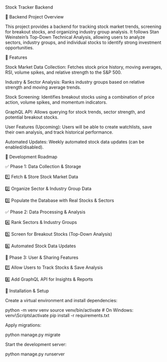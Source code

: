 Stock Tracker Backend

📌 Backend Project Overview

This project provides a backend for tracking stock market trends, screening for breakout stocks, and organizing industry group analysis. It follows Stan Weinstein’s Top-Down Technical Analysis, allowing users to analyze sectors, industry groups, and individual stocks to identify strong investment opportunities.

🚀 Features

Stock Market Data Collection: Fetches stock price history, moving averages, RSI, volume spikes, and relative strength to the S&P 500.

Industry & Sector Analysis: Ranks industry groups based on relative strength and moving average trends.

Stock Screening: Identifies breakout stocks using a combination of price action, volume spikes, and momentum indicators.

GraphQL API: Allows querying for stock trends, sector strength, and potential breakout stocks.

User Features (Upcoming): Users will be able to create watchlists, save their own analysis, and track historical performance.

Automated Updates: Weekly automated stock data updates (can be enabled/disabled).

📍 Development Roadmap

✅ Phase 1: Data Collection & Storage

1️⃣ Fetch & Store Stock Market Data



2️⃣ Organize Sector & Industry Group Data

3️⃣ Populate the Database with Real Stocks & Sectors


✅ Phase 2: Data Processing & Analysis



4️⃣ Rank Sectors & Industry Groups



5️⃣ Screen for Breakout Stocks (Top-Down Analysis)



6️⃣ Automated Stock Data Updates





🔄 Phase 3: User & Sharing Features


7️⃣ Allow Users to Track Stocks & Save Analysis



8️⃣ Add GraphQL API for Insights & Reports



📖 Installation & Setup


Create a virtual environment and install dependencies:

python -m venv venv
source venv/bin/activate  # On Windows: venv\Scripts\activate
pip install -r requirements.txt

Apply migrations:

python manage.py migrate

Start the development server:

python manage.py runserver

